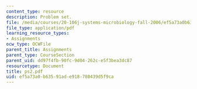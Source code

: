```yaml
---
content_type: resource
description: Problem set.
file: /media/courses/20-106j-systems-microbiology-fall-2006/ef5a73a0b63591ade918780439d5f9ca_ps2.pdf
file_type: application/pdf
learning_resource_types:
- Assignments
ocw_type: OCWFile
parent_title: Assignments
parent_type: CourseSection
parent_uid: dd97f4fb-90fc-9d04-262c-e5f3bea3dc87
resourcetype: Document
title: ps2.pdf
uid: ef5a73a0-b635-91ad-e918-780439d5f9ca
---
```

